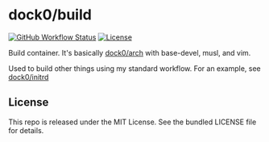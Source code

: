 dock0/build
=======

[![GitHub Workflow Status](https://img.shields.io/github/workflow/status/dock0/build/Build)](https://github.com/dock0/build/actions)
[![License](https://img.shields.io/github/license/dock0/build)](https://github.com/dock0/build/blob/master/LICENSE)

Build container. It's basically [dock0/arch](https://github.com/dock0/arch) with base-devel, musl, and vim.

Used to build other things using my standard workflow. For an example, see [dock0/initrd](https://github.com/dock0/initrd)

## License

This repo is released under the MIT License. See the bundled LICENSE file for details.

